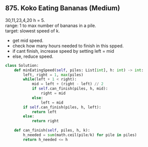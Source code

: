## 875. Koko Eating Bananas (Medium)

30,11,23,4,20 h = 5.   
range: 1 to max number of bananas in a pile.    
target: slowest speed of k.     
- get mid speed.    
- check how many hours needed to finish in this spped.
- if cant finish, increase speed by setting left = mid
- else, reduce speed. 


```python
class Solution:
    def minEatingSpeed(self, piles: List[int], h: int) -> int:
        left, right = 1, max(piles)
        while(left + 1 < right):
            mid = left + (right - left) // 2
            if self.can_finish(piles, h, mid):
                right = mid
            else:
                left = mid
        if self.can_finish(piles, h, left):
            return left
        else:
            return right
        
    def can_finish(self, piles, h, k):
        h_needed = sum(math.ceil(pile/k) for pile in piles)
        return h_needed <= h
```
